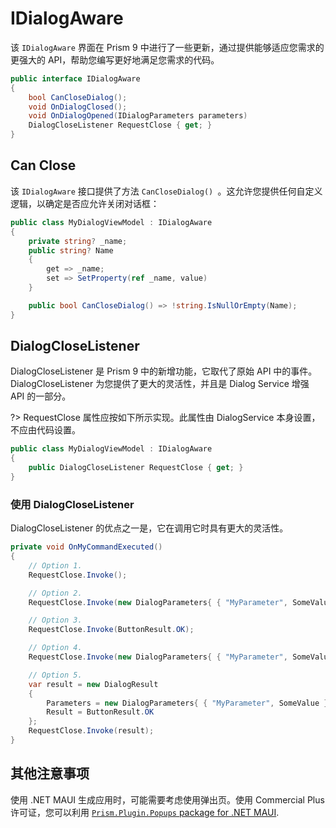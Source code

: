 # IDialogAware

该 `IDialogAware` 界面在 Prism 9 中进行了一些更新，通过提供能够适应您需求的更强大的 API，帮助您编写更好地满足您需求的代码。

```cs
public interface IDialogAware
{
    bool CanCloseDialog();
    void OnDialogClosed();
    void OnDialogOpened(IDialogParameters parameters)
    DialogCloseListener RequestClose { get; }
}
```

## Can Close

该 `IDialogAware` 接口提供了方法 `CanCloseDialog() `。这允许您提供任何自定义逻辑，以确定是否应允许关闭对话框：

```cs
public class MyDialogViewModel : IDialogAware
{
    private string? _name;
    public string? Name
    {
        get => _name;
        set => SetProperty(ref _name, value)
    }

    public bool CanCloseDialog() => !string.IsNullOrEmpty(Name);
}
```

## DialogCloseListener

DialogCloseListener 是 Prism 9 中的新增功能，它取代了原始 API 中的事件。DialogCloseListener 为您提供了更大的灵活性，并且是 Dialog Service 增强 API 的一部分。

?> RequestClose 属性应按如下所示实现。此属性由 DialogService 本身设置，不应由代码设置。

```cs
public class MyDialogViewModel : IDialogAware
{
    public DialogCloseListener RequestClose { get; }
}
```

### 使用 DialogCloseListener

DialogCloseListener 的优点之一是，它在调用它时具有更大的灵活性。

```cs
private void OnMyCommandExecuted()
{
    // Option 1.
    RequestClose.Invoke();

    // Option 2.
    RequestClose.Invoke(new DialogParameters{ { "MyParameter", SomeValue } });

    // Option 3.
    RequestClose.Invoke(ButtonResult.OK);

    // Option 4.
    RequestClose.Invoke(new DialogParameters{ { "MyParameter", SomeValue } }, ButtonResult.OK);

    // Option 5.
    var result = new DialogResult
    {
        Parameters = new DialogParameters{ { "MyParameter", SomeValue } },
        Result = ButtonResult.OK
    };
    RequestClose.Invoke(result);
}
```

## 其他注意事项

使用 .NET MAUI 生成应用时，可能需要考虑使用弹出页。使用 Commercial Plus 许可证，您可以利用 [`Prism.Plugin.Popups` package for .NET MAUI](xref:Plugins.Popups).
